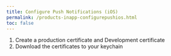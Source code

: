 ```yaml
---
title: Configure Push Notifications (iOS)
permalink: /products-inapp-configurepushios.html
toc: false
---
```


1. Create a production certificate and Development certificate
2. Download the certificates to your keychain
